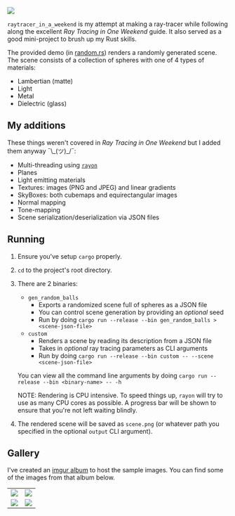 ![](https://i.imgur.com/9mr4OZq.png)

`raytracer_in_a_weekend` is my attempt at making a ray-tracer while following along the excellent _Ray Tracing in One Weekend_ guide. It also served as a good mini-project to brush up my Rust skills.

The provided demo (in [random.rs](src/bin/random.rs)) renders a randomly generated scene. The scene consists of a collection of spheres with one of 4 types of materials:

- Lambertian (matte)
- Light
- Metal
- Dielectric (glass)

## My additions

These things weren't covered in _Ray Tracing in One Weekend_ but I added them anyway ¯\\\_(ツ)\_/¯:
* Multi-threading using [`rayon`](https://crates.io/crates/rayon)
* Planes
* Light emitting materials
* Textures: images (PNG and JPEG) and linear gradients
* SkyBoxes: both cubemaps and equirectangular images
* Normal mapping
* Tone-mapping
* Scene serialization/deserialization via JSON files

## Running

1. Ensure you've setup `cargo` properly.
2. `cd` to the project's root directory.
3. There are 2 binaries:
    - `gen_random_balls`
        - Exports a randomized scene full of spheres as a JSON file
        - You can control scene generation by providing an _optional_ seed
        - Run by doing `cargo run --release --bin gen_random_balls > <scene-json-file>`
    - `custom`
        - Renders a scene by reading its description from a JSON file
        - Takes in _optional_ ray tracing parameters as CLI arguments
        - Run by doing `cargo run --release --bin custom -- --scene <scene-json-file>`

    You can view all the command line arguments by doing `cargo run --release --bin <binary-name> -- -h`
    
    NOTE: Rendering is CPU intensive. To speed things up, `rayon` will try to use as many CPU cores as possible. A progress bar will be shown to ensure that you're not left waiting blindly.
4. The rendered scene will be saved as `scene.png` (or whatever path you specified in the optional `output` CLI argument).

## Gallery

I've created an [imgur album](https://imgur.com/a/E82XBWO) to host the sample images. You can find some of the images from that album below.

<table width="100%">
  <tr>
    <td width="50%"><img src="https://i.imgur.com/N7AZ4Ya.png"></td>
    <td width="50%"><img src="https://i.imgur.com/A0niXt3.png"></td>
  </tr>
  <tr>
    <td width="50%"><img src="https://i.imgur.com/WR7i7oU.png"></td>
    <td width="50%"><img src="https://i.imgur.com/UYqrags.png"></td>
  </tr>
</table>
